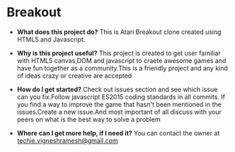 # Breakout

* __What does this project do?__
  This is Atari Breakout clone created using HTML5 and Javascript.

* __Why is this project useful?__
This project is created to get user familiar with HTML5 canvas,DOM and javascript to craete awesome games and have fun together as a community.This is a friendly project and any kind of ideas crazy or creative are accepted

* __How do I get started?__
Check out issues section and see which issue can you fix.Follow javascript ES2015 coding standards in all commits.
If you find a way to improve the game that hasn't been mentioned in the issues.Create a new issue.And most important of all discuss with your peers on what is the best way to solve a problem

* __Where can I get more help, if I need it?__
You can contact the owner at techie.vigneshramesh@gmail.com
